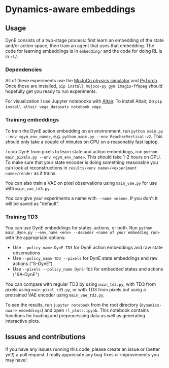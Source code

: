 # Dynamics-aware embeddings

## Usage

DynE consists of a two-stage process: first learn an embedding of the state and/or action space, then train an agent that uses that embedding. The code for learning embeddings is in `embedding/` and the code for doing RL is in `rl/`.


### Dependencies
All of these experiments use the [MuJoCo physics simulator](http://www.mujoco.org) and [PyTorch](https://pytorch.org). Once those are installed, `pip install mujoco-py gym imagio-ffmpeg` should hopefully get you ready to run experiments.

For visualization I use Jupyter notebooks with [Altair](https://altair-viz.github.io/). To install Altair, do `pip install altair vega_datasets notebook vega`.


### Training embeddings

To train the DynE action embedding on an environment, run `python main.py --env <gym_env_name>`, e.g. `python main.py --env ReacherVertical-v2`. This should only take a couple of minutes on CPU on a reasonably fast laptop.

To do DynE from pixels to learn state and action embeddings, run `python main_pixels.py --env <gym_env_name>`. This should take 1-2 hours on GPU. To make sure that your state encoder is doing something reasonable you can look at reconstructions in `results/<env name>/<experiment name>/render` as it trains.

You can also train a VAE on pixel observations using `main_vae.py` for use with `main_vae_td3.py`.

You can give your experiments a name with `--name <name>`. If you don't it will be saved as "default".


### Training TD3

You can use DynE embeddings for states, actions, or both. Run `python main_dyne.py --env_name <env> --decoder <name of your embedding run>` with the appropriate options:

- Use `--policy_name DynE-TD3` for DynE action embeddings and raw state observations
- Use `--policy_name TD3 --pixels` for DynE state embeddings and raw actions ("S-DynE")
- Use `--pixels --policy_name DynE-TD3` for embedded states and actions ("SA-DynE")

You can compare with regular TD3 by using `main_td3.py`, with TD3 from pixels using `main_pixel_td3.py`, or with TD3 from pixels but using a pretrained VAE encoder using `main_vae_td3.py`.

To see the results, run `jupyter notebook` from the root directory (`dynamics-aware-embeddings`) and open `rl_plots.ipynb`. This notebook contains functions for loading and preprocessing data as well as generating interactive plots.


## Issues and contributions

If you have any issues running this code, please create an issue or (better yet!) a pull request. I really appreciate any bug fixes or improvements you may have!

